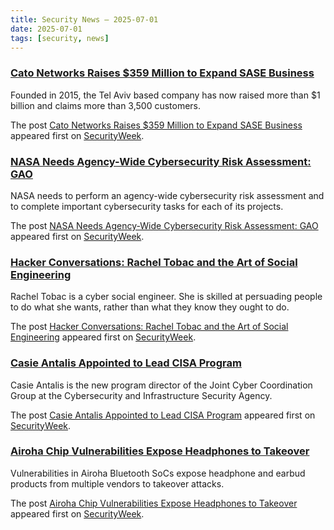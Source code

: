 ```yaml
---
title: Security News – 2025-07-01
date: 2025-07-01
tags: [security, news]
---
```


### [Cato Networks Raises $359 Million to Expand SASE Business](https://www.securityweek.com/cato-networks-raises-359-million-to-expand-sase-business/)

<p>Founded in 2015, the Tel Aviv based company has now raised more than $1 billion and claims more than 3,500 customers.</p>
<p>The post <a href="https://www.securityweek.com/cato-networks-raises-359-million-to-expand-sase-business/">Cato Networks Raises $359 Million to Expand SASE Business</a> appeared first on <a href="https://www.securityweek.com">SecurityWeek</a>.</p>

### [NASA Needs Agency-Wide Cybersecurity Risk Assessment: GAO](https://www.securityweek.com/nasa-needs-agency-wide-cybersecurity-risk-assessment-gao/)

<p>NASA needs to perform an agency-wide cybersecurity risk assessment and to complete important cybersecurity tasks for each of its projects.</p>
<p>The post <a href="https://www.securityweek.com/nasa-needs-agency-wide-cybersecurity-risk-assessment-gao/">NASA Needs Agency-Wide Cybersecurity Risk Assessment: GAO</a> appeared first on <a href="https://www.securityweek.com">SecurityWeek</a>.</p>

### [Hacker Conversations: Rachel Tobac and the Art of Social Engineering](https://www.securityweek.com/hacker-conversations-rachel-tobac-and-the-art-of-social-engineering/)

<p>Rachel Tobac is a cyber social engineer. She is skilled at persuading people to do what she wants, rather than what they know they ought to do.</p>
<p>The post <a href="https://www.securityweek.com/hacker-conversations-rachel-tobac-and-the-art-of-social-engineering/">Hacker Conversations: Rachel Tobac and the Art of Social Engineering</a> appeared first on <a href="https://www.securityweek.com">SecurityWeek</a>.</p>

### [Casie Antalis Appointed to Lead CISA Program](https://www.securityweek.com/casie-antalis-named-executive-director-of-cisa/)

<p>Casie Antalis is the new program director of the Joint Cyber Coordination Group at the Cybersecurity and Infrastructure Security Agency.</p>
<p>The post <a href="https://www.securityweek.com/casie-antalis-named-executive-director-of-cisa/">Casie Antalis Appointed to Lead CISA Program</a> appeared first on <a href="https://www.securityweek.com">SecurityWeek</a>.</p>

### [Airoha Chip Vulnerabilities Expose Headphones to Takeover](https://www.securityweek.com/airoha-chip-vulnerabilities-expose-headphones-to-takeover/)

<p>Vulnerabilities in Airoha Bluetooth SoCs expose headphone and earbud products from multiple vendors to takeover attacks.</p>
<p>The post <a href="https://www.securityweek.com/airoha-chip-vulnerabilities-expose-headphones-to-takeover/">Airoha Chip Vulnerabilities Expose Headphones to Takeover</a> appeared first on <a href="https://www.securityweek.com">SecurityWeek</a>.</p>

